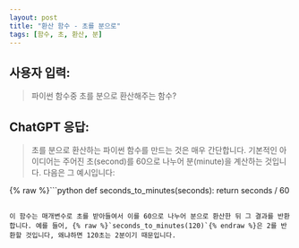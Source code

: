 ```yaml
---
layout: post
title: "환산 함수 - 초를 분으로"
tags: [함수, 초, 환산, 분]
---
```


## 사용자 입력:
> 파이썬 함수중 초를 분으로 환산해주는 함수?

## ChatGPT 응답:
> 초를 분으로 환산하는 파이썬 함수를 만드는 것은 매우 간단합니다. 기본적인 아이디어는 주어진 초(second)를 60으로 나누어 분(minute)을 계산하는 것입니다. 다음은 그 예시입니다:

{% raw %}```python
def seconds_to_minutes(seconds):
    return seconds / 60
```{% endraw %}

이 함수는 매개변수로 초를 받아들여서 이를 60으로 나누어 분으로 환산한 뒤 그 결과를 반환합니다. 예를 들어, {% raw %}`seconds_to_minutes(120)`{% endraw %}은 2를 반환할 것입니다, 왜냐하면 120초는 2분이기 때문입니다.

